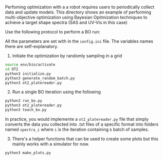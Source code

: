 Perfoming optimization with a a robot requires users to periodically collect data and update models.
This directory shows an example of performing multi-objective optimization using Bayesian Opitmization techniques to achieve a target shape spectra (SAS and UV-Vis in this case)

Use the following protocol to perform a BO run:

All the parameters are set with in the `config.ini` file. The variables names there are self-explanatory.


1. Initiate the optimization by randomly sampling in a grid
```bash
source env/bin/activate
cd OT2
python3 initialize.py
python3 generate_random_batch.py
python3 ot2_platereader.py
```
2. Run a single BO iteration using the following
```bash
python3 run_bo.py
python3 ot2_platereader.py 
python3 teach_bo.py

```

In practice, you would implemente a `ot2_platereader.py` file that simply converts the data you collected into .txt files of a specific format into folders named `spectra_i` where `i` is the iteration containing `b` batch of samples. 

3. There's a helper functions that can be used to create some plots but this mainly works with a simulator for now.
```bash
python3 make_plots.py

```
